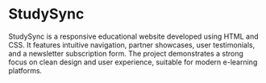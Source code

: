 # StudySync
StudySync is a responsive educational website developed using HTML and CSS. It features intuitive navigation, partner showcases, user testimonials, and a newsletter subscription form. The project demonstrates a strong focus on clean design and user experience, suitable for modern e-learning platforms.
